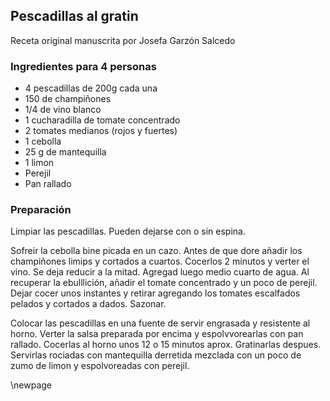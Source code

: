 ## Pescadillas al gratin

Receta original manuscrita por Josefa Garzón Salcedo

### Ingredientes para 4 personas

- 4 pescadillas de 200g cada una
- 150 de champiñones
- 1/4 de vino blanco
- 1 cucharadilla de tomate concentrado
- 2 tomates medianos (rojos y fuertes)
- 1 cebolla
- 25 g de mantequilla
- 1 limon
- Perejil
- Pan rallado

### Preparación

Limpiar las pescadillas. Pueden dejarse con o sin espina.

Sofreir la cebolla bine picada en un cazo.
Antes de que dore añadir los champiñones limips y cortados a cuartos.
Cocerlos 2 minutos y verter el vino.
Se deja reducir a la mitad.
Agregad luego medio cuarto de agua.
Al recuperar la ebulllición, añadir el tomate concentrado y un poco de perejil.
Dejar cocer unos instantes y retirar agregando los tomates escalfados pelados y cortados a dados.
Sazonar.

Colocar las pescadillas en una fuente de servir engrasada y resistente al horno.
Verter la salsa preparada por encima y espolvvorearlas con pan rallado.
Cocerlas al horno unos 12 o 15 minutos aprox.
Gratinarlas despues.
Servirlas rociadas con mantequilla derretida mezclada con un poco de zumo de limon y espolvoreadas con perejil.



\newpage

